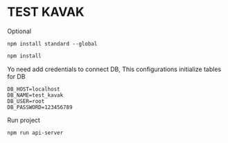 # TEST KAVAK

Optional
```
npm install standard --global
```

```bash
npm install
```

Yo need add credentials to connect DB, This configurations initialize tables for DB

```
DB_HOST=localhost
DB_NAME=test_kavak
DB_USER=root
DB_PASSWORD=123456789
```

Run project
```bash
npm run api-server
```
